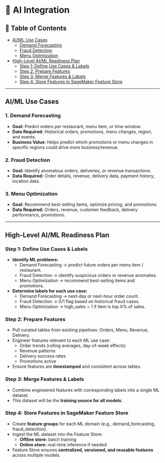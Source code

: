 # 🤖 AI Integration

## 📑 Table of Contents

- [AI/ML Use Cases](#ai-ml-use-cases)
  - [Demand Forecasting](#1-demand-forecasting)
  - [Fraud Detection](#2-fraud-detection)
  - [Menu Optimization](#3-menu-optimization)
- [High-Level AI/ML Readiness Plan](#high-level-aiml-readiness-plan)
  - [Step 1: Define Use Cases & Labels](#step-1-define-use-cases--labels)
  - [Step 2: Prepare Features](#step-2-prepare-features)
  - [Step 3: Merge Features & Labels](#step-3-merge-features--labels)
  - [Step 4: Store Features in SageMaker Feature Store](#step-4-store-features-in-sagemaker-feature-store)

---

## AI/ML Use Cases

### 1. Demand Forecasting

- **Goal:** Predict orders per restaurant, menu item, or time window.
- **Data Required:** Historical orders, promotions, menu changes, region, and events.
- **Business Value:** Helps predict which promotions or menu changes in specific regions could drive more business/revenue.

### 2. Fraud Detection

- **Goal:** Identify anomalous orders, deliveries, or revenue transactions.
- **Data Required:** Order details, revenue, delivery data, payment history, location data.

### 3. Menu Optimization

- **Goal:** Recommend best-selling items, optimize pricing, and promotions.
- **Data Required:** Orders, revenue, customer feedback, delivery performance, promotions.

---

## High-Level AI/ML Readiness Plan

### Step 1: Define Use Cases & Labels

- **Identify ML problems:**
  - Demand Forecasting → predict future orders per menu item / restaurant.
  - Fraud Detection → identify suspicious orders or revenue anomalies.
  - Menu Optimization → recommend best-selling items and promotions.
- **Determine labels for each use case:**
  - Demand Forecasting → next-day or next-hour order count.
  - Fraud Detection → 0/1 flag based on historical fraud cases.
  - Menu Optimization → high_sales = 1 if item is top X% of sales.

### Step 2: Prepare Features

- Pull curated tables from existing pipelines: Orders, Menu, Revenue, Delivery.
- Engineer features relevant to each ML use case:
  - Order trends (rolling averages, day-of-week effects)
  - Revenue patterns
  - Delivery success rates
  - Promotions active
- Ensure features are **timestamped** and consistent across tables.

### Step 3: Merge Features & Labels

- Combine engineered features with corresponding labels into a single ML dataset.
- This dataset will be the **training source for all models**.

### Step 4: Store Features in SageMaker Feature Store

- Create **feature groups** for each ML domain (e.g., demand_forecasting, fraud_detection).
- Ingest the ML dataset into the Feature Store:
  - **Offline store:** batch training
  - **Online store:** real-time inference if needed
- Feature Store ensures **centralized, versioned, and reusable features** across multiple models.
